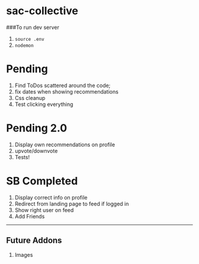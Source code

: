 # sac-collective

###To run dev server

1.  `source .env`
1.  `nodemon`

# Pending

1.  Find ToDos scattered around the code;
1.  fix dates when showing recommendations
1.  Css cleanup
1.  Test clicking everything

# Pending 2.0

1.  Display own recommendations on profile
1.  upvote/downvote
1.  Tests!

# SB Completed

1.  Display correct info on profile
1.  Redirect from landing page to feed if logged in
1.  Show right user on feed
1.  Add Friends

---

## Future Addons

1.  Images
